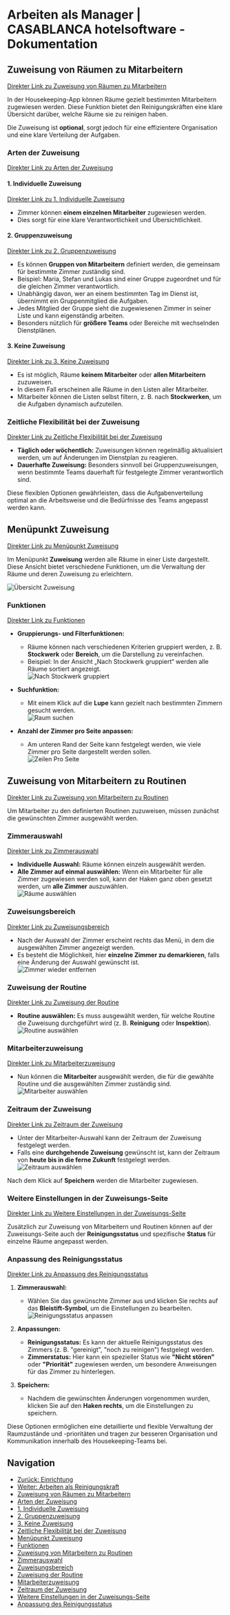 # Arbeiten als Manager | CASABLANCA hotelsoftware - Dokumentation

## Zuweisung von Räumen zu Mitarbeitern
[Direkter Link zu Zuweisung von Räumen zu Mitarbeitern](https://docs.casablanca.at/cloud/module/housekeeping/manager/#zuweisung-von-räumen-zu-mitarbeitern)

In der Housekeeping-App können Räume gezielt bestimmten Mitarbeitern zugewiesen werden. Diese Funktion bietet den Reinigungskräften eine klare Übersicht darüber, welche Räume sie zu reinigen haben.

Die Zuweisung ist **optional**, sorgt jedoch für eine effizientere Organisation und eine klare Verteilung der Aufgaben.

### Arten der Zuweisung
[Direkter Link zu Arten der Zuweisung](https://docs.casablanca.at/cloud/module/housekeeping/manager/#arten-der-zuweisung)

#### 1. Individuelle Zuweisung
[Direkter Link zu 1. Individuelle Zuweisung](https://docs.casablanca.at/cloud/module/housekeeping/manager/#1-individuelle-zuweisung)

* Zimmer können **einem einzelnen Mitarbeiter** zugewiesen werden.
* Dies sorgt für eine klare Verantwortlichkeit und Übersichtlichkeit.

#### 2. Gruppenzuweisung
[Direkter Link zu 2. Gruppenzuweisung](https://docs.casablanca.at/cloud/module/housekeeping/manager/#2-gruppenzuweisung)

* Es können **Gruppen von Mitarbeitern** definiert werden, die gemeinsam für bestimmte Zimmer zuständig sind.
* Beispiel: Maria, Stefan und Lukas sind einer Gruppe zugeordnet und für die gleichen Zimmer verantwortlich.
* Unabhängig davon, wer an einem bestimmten Tag im Dienst ist, übernimmt ein Gruppenmitglied die Aufgaben.
* Jedes Mitglied der Gruppe sieht die zugewiesenen Zimmer in seiner Liste und kann eigenständig arbeiten.
* Besonders nützlich für **größere Teams** oder Bereiche mit wechselnden Dienstplänen.

#### 3. Keine Zuweisung
[Direkter Link zu 3. Keine Zuweisung](https://docs.casablanca.at/cloud/module/housekeeping/manager/#3-keine-zuweisung)

* Es ist möglich, Räume **keinem Mitarbeiter** oder **allen Mitarbeitern** zuzuweisen.
* In diesem Fall erscheinen alle Räume in den Listen aller Mitarbeiter.
* Mitarbeiter können die Listen selbst filtern, z. B. nach **Stockwerken**, um die Aufgaben dynamisch aufzuteilen.

### Zeitliche Flexibilität bei der Zuweisung
[Direkter Link zu Zeitliche Flexibilität bei der Zuweisung](https://docs.casablanca.at/cloud/module/housekeeping/manager/#zeitliche-flexibilität-bei-der-zuweisung)

* **Täglich oder wöchentlich:** Zuweisungen können regelmäßig aktualisiert werden, um auf Änderungen im Dienstplan zu reagieren.
* **Dauerhafte Zuweisung:** Besonders sinnvoll bei Gruppenzuweisungen, wenn bestimmte Teams dauerhaft für festgelegte Zimmer verantwortlich sind.

Diese flexiblen Optionen gewährleisten, dass die Aufgabenverteilung optimal an die Arbeitsweise und die Bedürfnisse des Teams angepasst werden kann.

## Menüpunkt Zuweisung
[Direkter Link zu Menüpunkt Zuweisung](https://docs.casablanca.at/cloud/module/housekeeping/manager/#menüpunkt-zuweisung)

Im Menüpunkt **Zuweisung** werden alle Räume in einer Liste dargestellt. Diese Ansicht bietet verschiedene Funktionen, um die Verwaltung der Räume und deren Zuweisung zu erleichtern.

![Übersicht Zuweisung](https://docs.casablanca.at/assets/images/overview_zuweisung-5f91e4a40acfe312f3e3badb65c2127b.png)

### Funktionen
[Direkter Link zu Funktionen](https://docs.casablanca.at/cloud/module/housekeeping/manager/#funktionen)

* **Gruppierungs- und Filterfunktionen:**
  * Räume können nach verschiedenen Kriterien gruppiert werden, z. B. **Stockwerk** oder **Bereich**, um die Darstellung zu vereinfachen.
  * Beispiel: In der Ansicht „Nach Stockwerk gruppiert“ werden alle Räume sortiert angezeigt.  
  ![Nach Stockwerk gruppiert](https://docs.casablanca.at/assets/images/group_etage-1e2e8bf5cace99396533e0010960e21b.png)

* **Suchfunktion:**
  * Mit einem Klick auf die **Lupe** kann gezielt nach bestimmten Zimmern gesucht werden.  
  ![Raum suchen](https://docs.casablanca.at/assets/images/search_room-acdeff90d2028010345f2afa5c0d2b24.png)

* **Anzahl der Zimmer pro Seite anpassen:**
  * Am unteren Rand der Seite kann festgelegt werden, wie viele Zimmer pro Seite dargestellt werden sollen.  
  ![Zeilen Pro Seite](https://docs.casablanca.at/assets/images/rooms_per_page-c42fc95d3035210fd2e615cb3bf64540.png)

## Zuweisung von Mitarbeitern zu Routinen
[Direkter Link zu Zuweisung von Mitarbeitern zu Routinen](https://docs.casablanca.at/cloud/module/housekeeping/manager/#zuweisung-von-mitarbeitern-zu-routinen)

Um Mitarbeiter zu den definierten Routinen zuzuweisen, müssen zunächst die gewünschten Zimmer ausgewählt werden.

### Zimmerauswahl
[Direkter Link zu Zimmerauswahl](https://docs.casablanca.at/cloud/module/housekeeping/manager/#zimmerauswahl)

* **Individuelle Auswahl:** Räume können einzeln ausgewählt werden.
* **Alle Zimmer auf einmal auswählen:** Wenn ein Mitarbeiter für alle Zimmer zugewiesen werden soll, kann der Haken ganz oben gesetzt werden, um **alle Zimmer** auszuwählen.  
  ![Räume auswählen](https://docs.casablanca.at/assets/images/select_rooms-1c17f4ea78f6d1254f87d60312747a79.png)

### Zuweisungsbereich
[Direkter Link zu Zuweisungsbereich](https://docs.casablanca.at/cloud/module/housekeeping/manager/#zuweisungsbereich)

* Nach der Auswahl der Zimmer erscheint rechts das Menü, in dem die ausgewählten Zimmer angezeigt werden.
* Es besteht die Möglichkeit, hier **einzelne Zimmer zu demarkieren**, falls eine Änderung der Auswahl gewünscht ist.  
  ![Zimmer wieder entfernen](https://docs.casablanca.at/assets/images/remove_rooms-9572181f8e362c735da783ea8d20344a.png)

### Zuweisung der Routine
[Direkter Link zu Zuweisung der Routine](https://docs.casablanca.at/cloud/module/housekeeping/manager/#zuweisung-der-routine)

* **Routine auswählen:** Es muss ausgewählt werden, für welche Routine die Zuweisung durchgeführt wird (z. B. **Reinigung** oder **Inspektion**).  
  ![Routine auswählen](https://docs.casablanca.at/assets/images/choose_routine-8cd55bd35c0a12b7d7e32983aceb7445.png)

### Mitarbeiterzuweisung
[Direkter Link zu Mitarbeiterzuweisung](https://docs.casablanca.at/cloud/module/housekeeping/manager/#mitarbeiterzuweisung)

* Nun können die **Mitarbeiter** ausgewählt werden, die für die gewählte Routine und die ausgewählten Zimmer zuständig sind.  
  ![Mitarbeiter auswählen](https://docs.casablanca.at/assets/images/choose_workers-58d1806892a88f4fbc76485716a7714a.png)

### Zeitraum der Zuweisung
[Direkter Link zu Zeitraum der Zuweisung](https://docs.casablanca.at/cloud/module/housekeeping/manager/#zeitraum-der-zuweisung)

* Unter der Mitarbeiter-Auswahl kann der Zeitraum der Zuweisung festgelegt werden.
* Falls eine **durchgehende Zuweisung** gewünscht ist, kann der Zeitraum von **heute bis in die ferne Zukunft** festgelegt werden.  
  ![Zeitraum auswählen](https://docs.casablanca.at/assets/images/choose_time-986890b16cba7f8c8b9e919fd29fad11.png)

Nach dem Klick auf **Speichern** werden die Mitarbeiter zugewiesen.

### Weitere Einstellungen in der Zuweisungs-Seite
[Direkter Link zu Weitere Einstellungen in der Zuweisungs-Seite](https://docs.casablanca.at/cloud/module/housekeeping/manager/#weitere-einstellungen-in-der-zuweisungs-seite)

Zusätzlich zur Zuweisung von Mitarbeitern und Routinen können auf der Zuweisungs-Seite auch der **Reinigungsstatus** und spezifische **Status** für einzelne Räume angepasst werden.

### Anpassung des Reinigungsstatus
[Direkter Link zu Anpassung des Reinigungsstatus](https://docs.casablanca.at/cloud/module/housekeeping/manager/#anpassung-des-reinigungsstatus)

1. **Zimmerauswahl:**
   * Wählen Sie das gewünschte Zimmer aus und klicken Sie rechts auf das **Bleistift-Symbol**, um die Einstellungen zu bearbeiten.  
     ![Reinigungsstatus anpassen](https://docs.casablanca.at/assets/images/change_room_status-697087101f955e2432dfde57660df130.png)

2. **Anpassungen:**
   * **Reinigungsstatus:** Es kann der aktuelle Reinigungsstatus des Zimmers (z. B. "gereinigt", "noch zu reinigen") festgelegt werden.
   * **Zimmerstatus:** Hier kann ein spezieller Status wie **"Nicht stören"** oder **"Priorität"** zugewiesen werden, um besondere Anweisungen für das Zimmer zu hinterlegen.

3. **Speichern:**
   * Nachdem die gewünschten Änderungen vorgenommen wurden, klicken Sie auf den **Haken rechts**, um die Einstellungen zu speichern.

Diese Optionen ermöglichen eine detaillierte und flexible Verwaltung der Raumzustände und -prioritäten und tragen zur besseren Organisation und Kommunikation innerhalb des Housekeeping-Teams bei.

## Navigation
* [Zurück: Einrichtung](https://docs.casablanca.at/cloud/module/housekeeping/activation)
* [Weiter: Arbeiten als Reinigungskraft](https://docs.casablanca.at/cloud/module/housekeeping/cleaner)
* [Zuweisung von Räumen zu Mitarbeitern](https://docs.casablanca.at/cloud/module/housekeeping/manager/#zuweisung-von-räumen-zu-mitarbeitern)
* [Arten der Zuweisung](https://docs.casablanca.at/cloud/module/housekeeping/manager/#arten-der-zuweisung)
* [1. Individuelle Zuweisung](https://docs.casablanca.at/cloud/module/housekeeping/manager/#1-individuelle-zuweisung)
* [2. Gruppenzuweisung](https://docs.casablanca.at/cloud/module/housekeeping/manager/#2-gruppenzuweisung)
* [3. Keine Zuweisung](https://docs.casablanca.at/cloud/module/housekeeping/manager/#3-keine-zuweisung)
* [Zeitliche Flexibilität bei der Zuweisung](https://docs.casablanca.at/cloud/module/housekeeping/manager/#zeitliche-flexibilität-bei-der-zuweisung)
* [Menüpunkt Zuweisung](https://docs.casablanca.at/cloud/module/housekeeping/manager/#menüpunkt-zuweisung)
* [Funktionen](https://docs.casablanca.at/cloud/module/housekeeping/manager/#funktionen)
* [Zuweisung von Mitarbeitern zu Routinen](https://docs.casablanca.at/cloud/module/housekeeping/manager/#zuweisung-von-mitarbeitern-zu-routinen)
* [Zimmerauswahl](https://docs.casablanca.at/cloud/module/housekeeping/manager/#zimmerauswahl)
* [Zuweisungsbereich](https://docs.casablanca.at/cloud/module/housekeeping/manager/#zuweisungsbereich)
* [Zuweisung der Routine](https://docs.casablanca.at/cloud/module/housekeeping/manager/#zuweisung-der-routine)
* [Mitarbeiterzuweisung](https://docs.casablanca.at/cloud/module/housekeeping/manager/#mitarbeiterzuweisung)
* [Zeitraum der Zuweisung](https://docs.casablanca.at/cloud/module/housekeeping/manager/#zeitraum-der-zuweisung)
* [Weitere Einstellungen in der Zuweisungs-Seite](https://docs.casablanca.at/cloud/module/housekeeping/manager/#weitere-einstellungen-in-der-zuweisungs-seite)
* [Anpassung des Reinigungsstatus](https://docs.casablanca.at/cloud/module/housekeeping/manager/#anpassung-des-reinigungsstatus)